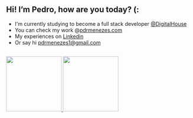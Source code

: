 ## Hi! I’m Pedro, how are you today? (:
- I'm currently studying to become a full stack developer <a href="https://www.digitalhouse.com/br/produtos/programacao/certified-tech-developer">@DigitalHouse</a>
- You can check my work @<a href="https://www.pdrmenezes.com">pdrmenezes.com</a>
- My experiences on <a href="https://www.linkedin.com/in/pdrmenezes/">Linkedin</a>
- Or say hi pdrmenezes1@gmail.com

##

<div>
  <a href="https://github.com/pdrmenezes">
  <img height="150em" src="https://github-readme-stats.vercel.app/api?username=pdrmenezes&show_icons=true&theme=nord&include_all_commits=true&count_private=true"/>
  <img height="150em" src="https://github-readme-stats.vercel.app/api/top-langs/?username=pdrmenezes&layout=compact&langs_count=7&theme=nord"/>
</div>
